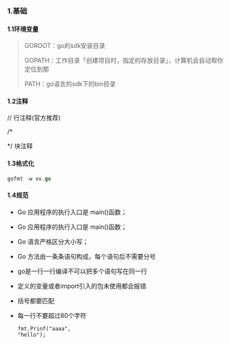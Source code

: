 

### 1.基础

#### 1.1环境变量

>GOROOT：go的sdk安装目录
>
>GOPATH：工作目录「创建项目时，指定的存放目录」，计算机会自动帮你定位到那
>
>PATH：go语言的sdk下的bin目录

#### 1.2注释

// 行注释(官方推荐)

/*

*/ 块注释

#### 1.3格式化

```go
gofmt -w xx.go
```

#### 1.4规范

- Go 应用程序的执行入口是 main()函数；

- Go 应用程序的执行入口是 main()函数；

- Go 语言严格区分大小写；

- Go 方法由一条条语句构成，每个语句后不需要分号

- go是一行一行编译不可以把多个语句写在同一行

- 定义的变量或者import引入的包未使用都会报错

- 括号都要匹配

- 每一行不要超过80个字符

  ```
  fmt.Prinf("aaaa",
  "hello");
  ```

  